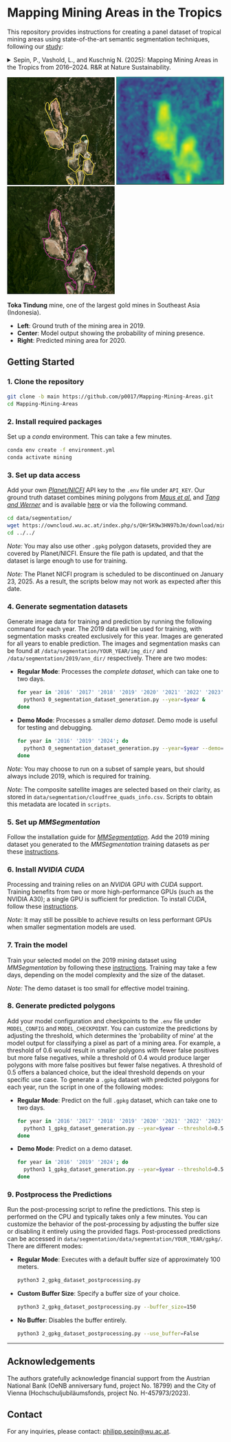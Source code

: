 # Mapping Mining Areas in the Tropics

This repository provides instructions for creating a panel dataset of tropical mining areas using state-of-the-art semantic segmentation techniques, following our [study](https://www.kuschnig.eu/files/wp_mapping-mines_wip.pdf):

<details>
  <summary>
    Sepin, P., Vashold, L., and Kuschnig N. (2025): Mapping Mining Areas in the Tropics from 2016–2024. R&R at Nature Sustainability.
  </summary>
  Mining provides crucial materials for the global economy and the climate transition, but has potentially severe adverse environmental and social impacts. Currently, the analysis of such impacts is obstructed by the poor availability of data on mining activity — particularly in regions most affected. 
  In this paper, we present a novel panel dataset of mining areas in the tropical belt from 2016 to 2024. We use a transformer-based segmentation model, trained on an extensive dataset of mining polygons from the literature, to automatically delineate mining areas in satellite imagery over time. 
  The resulting dataset features improved accuracy and reduced noise from human errors, and can readily be extended to cover new locations and points in time as they become available. Our comprehensive dataset of mining areas can be used to assess local environmental, social, and economic impacts of mining activity in regions where conventional data is not available or incomplete. 
</details>

<p float="center">
  <img src="resources/toka_mine.PNG" width="250" />
  <img src="resources/toka_mine_prob.PNG" width="250" /> 
  <img src="resources/toka_mine_pred.PNG" width="250" />
</p>

**Toka Tindung** mine, one of the largest gold mines in Southeast Asia (Indonesia).
- **Left**: Ground truth of the mining area in 2019.
- **Center**: Model output showing the probability of mining presence.
- **Right**: Predicted mining area for 2020.


## Getting Started
### 1. Clone the repository
   ```bash
   git clone -b main https://github.com/p0017/Mapping-Mining-Areas.git
   cd Mapping-Mining-Areas
   ```

### 2. Install required packages
Set up a *conda* environment. This can take a few minutes.
   ```bash
   conda env create -f environment.yml
   conda activate mining
   ```

### 3. Set up data access

Add your own [*Planet/NICFI*](https://www.planet.com/nicfi/) API key to the `.env` file under `API_KEY`.
Our ground truth dataset combines mining polygons from [*Maus et al.*](https://www.nature.com/articles/s41597-022-01547-4) and [*Tang and Werner*](https://www.nature.com/articles/s43247-023-00805-6) and is available [here](https://owncloud.wu.ac.at/index.php/s/QHr5K9w3HN97bJm/download/mining_polygons_combined.gpkg) or via the following command.
   ```bash
   cd data/segmentation/
   wget https://owncloud.wu.ac.at/index.php/s/QHr5K9w3HN97bJm/download/mining_polygons_combined.gpkg
   cd ../../
   ```

*Note:* You may also use other `.gpkg` polygon datasets, provided they are covered by Planet/NICFI. Ensure the file path is updated, and that the dataset is large enough to use for training.

*Note:* The Planet NICFI program is scheduled to be discontinued on January 23, 2025. As a result, the scripts below may not work as expected after this date.

### 4. Generate segmentation datasets
Generate image data for training and prediction by running the following command for each year.
The 2019 data will be used for training, with segmentation masks created exclusively for this year. Images are  generated for all years to enable prediction.
The images and segmentation masks can be found at `/data/segmentation/YOUR_YEAR/img_dir/` and `/data/segmentation/2019/ann_dir/` respectively.
There are two modes:

- **Regular Mode**: Processes the *complete dataset*, which can take one to two days.
   ```bash
   for year in '2016' '2017' '2018' '2019' '2020' '2021' '2022' '2023' '2024'; do
     python3 0_segmentation_dataset_generation.py --year=$year &
   done
   ```
- **Demo Mode**: Processes a smaller *demo dataset*. Demo mode is useful for testing and debugging.
   ```bash
   for year in '2016' '2019' '2024'; do
     python3 0_segmentation_dataset_generation.py --year=$year --demo='True' &
   done
   ```

*Note:* You may choose to run on a subset of sample years, but should always include 2019, which is required for training.

*Note:* The composite satellite images are selected based on their clarity, as stored in `data/segmentation/cloudfree_quads_info.csv`. Scripts to obtain this metadata are located in `scripts`.

### 5. Set up *MMSegmentation*
Follow the installation guide for [*MMSegmentation*](https://mmsegmentation.readthedocs.io/en/main/get_started.html).
Add the 2019 mining dataset you generated to the *MMSegmentation* training datasets as per these [instructions](https://mmsegmentation.readthedocs.io/en/main/advanced_guides/add_datasets.html).

### 6. Install *NVIDIA CUDA*
Processing and training relies on an *NVIDIA* GPU with *CUDA* support. Training benefits from two or more high-performance GPUs (such as the NVIDIA A30); a single GPU is sufficient for prediction.
To install *CUDA*, follow these [instructions](https://docs.NVIDIA.com/cuda/cuda-installation-guide-linux/).

*Note:* It may still be possible to achieve results on less performant GPUs when smaller segmentation models are used.

### 7. Train the model
Train your selected model on the 2019 mining dataset using *MMSegmentation* by following these [instructions](https://mmsegmentation.readthedocs.io/en/main/user_guides/4_train_test.html). Training may take a few days, depending on the model complexity and the size of the dataset. 

*Note:* The demo dataset is too small for effective model training.

### 8. Generate predicted polygons
Add your model configuration and checkpoints to the `.env` file under `MODEL_CONFIG` and `MODEL_CHECKPOINT`. You can customize the predictions by adjusting the threshold, which determines the 'probability of mine' at the model output for classifying a pixel as part of a mining area. For example, a threshold of 0.6 would result in smaller polygons with fewer false positives but more false negatives, while a threshold of 0.4 would produce larger polygons with more false positives but fewer false negatives. A threshold of 0.5 offers a balanced choice, but the ideal threshold depends on your specific use case.
To generate a `.gpkg` dataset with predicted polygons for each year, run the script in one of the following modes:
- **Regular Mode**: Predict on the full `.gpkg` dataset, which can take one to two days.
    ```bash
    for year in '2016' '2017' '2018' '2019' '2020' '2021' '2022' '2023' '2024'; do
      python3 1_gpkg_dataset_generation.py --year=$year --threshold=0.5 &
    done
    ```
- **Demo Mode**:  Predict on a demo dataset.
    ```bash
    for year in '2016' '2019' '2024'; do
      python3 1_gpkg_dataset_generation.py --year=$year --threshold=0.5 --demo='True' &
    done
    ```

### 9. Postprocess the Predictions
Run the post-processing script to refine the predictions. This step is performed on the CPU and typically takes only a few minutes. You can customize the behavior of the post-processing by adjusting the buffer size or disabling it entirely using the provided flags. Post-processed predictions can be accessed in `data/segmentation/data/segmentation/YOUR_YEAR/gpkg/`.
There are different modes:
- **Regular Mode**: Executes with a default buffer size of approximately 100 meters.  
  ```bash
  python3 2_gpkg_dataset_postprocessing.py
  ```
- **Custom Buffer Size**: Specify a buffer size of your choice.  
  ```bash
  python3 2_gpkg_dataset_postprocessing.py --buffer_size=150
  ```
- **No Buffer**: Disables the buffer entirely.  
  ```bash
  python3 2_gpkg_dataset_postprocessing.py --use_buffer=False
  ```

---

## Acknowledgements
The authors gratefully acknowledge financial support from the Austrian National Bank (OeNB anniversary fund, project No. 18799) and the City of Vienna (Hochschuljubiläumsfonds, project No. H-457973/2023).

## Contact
For any inquiries, please contact: [philipp.sepin@wu.ac.at](mailto:philipp.sepin@wu.ac.at).
